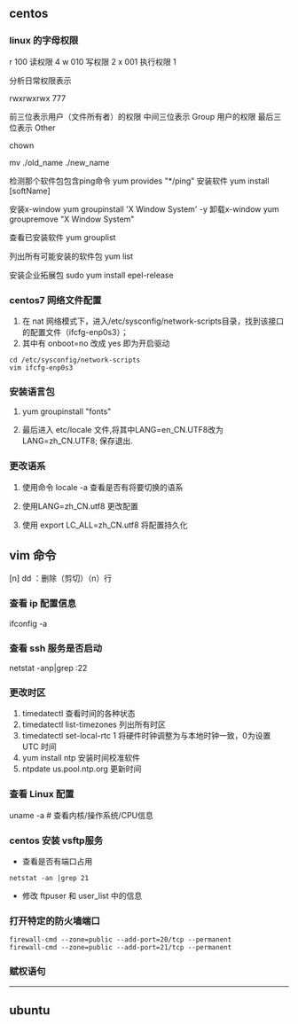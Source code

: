 
## centos
### linux 的字母权限
r	100		读权限 		4
w	010		写权限		2
x	001		执行权限		1

分析日常权限表示

rwxrwxrwx	777

前三位表示用户（文件所有者）的权限
中间三位表示 Group 用户的权限
最后三位表示 Other

chown 

mv ./old_name ./new_name


检测那个软件包包含ping命令
yum provides "*/ping"
安装软件
yum install [softName]

安装x-window
yum groupinstall 'X Window System' -y
卸载x-window
yum groupremove "X Window System"


查看已安装软件
yum grouplist

列出所有可能安装的软件包
yum list

安装企业拓展包
sudo yum install epel-release

### centos7 网络文件配置

1. 在 nat 网络模式下，进入/etc/sysconfig/network-scripts目录，找到该接口的配置文件（ifcfg-enp0s3）；
2. 其中有 onboot=no 改成 yes 即为开启驱动
```
cd /etc/sysconfig/network-scripts
vim ifcfg-enp0s3
```

### 安装语言包

1.  yum groupinstall "fonts"

2.  最后进入  etc/locale  文件,将其中LANG=en_CN.UTF8改为 LANG=zh_CN.UTF8; 保存退出.

### 更改语系

1. 使用命令 locale -a 查看是否有将要切换的语系

2. 使用LANG=zh_CN.utf8 更改配置

3. 使用 export LC_ALL=zh_CN.utf8 将配置持久化

## vim 命令

[n] dd ：删除（剪切）（n）行

### 查看 ip 配置信息
ifconfig -a


### 查看 ssh 服务是否启动
netstat -anp|grep :22

### 更改时区
1. timedatectl 查看时间的各种状态
2. timedatectl list-timezones   列出所有时区
3. timedatectl set-local-rtc 1  将硬件时钟调整为与本地时钟一致，0为设置 UTC 时间
4. yum install ntp 安装时间校准软件
5. ntpdate us.pool.ntp.org  更新时间


### 查看 Linux 配置
 uname -a # 查看内核/操作系统/CPU信息
 
### centos 安装 vsftp服务

* 查看是否有端口占用
```
netstat -an |grep 21
```
* 修改 ftpuser 和 user_list 中的信息


### 打开特定的防火墙端口

```
firewall-cmd --zone=public --add-port=20/tcp --permanent
firewall-cmd --zone=public --add-port=21/tcp --permanent
```

### 赋权语句


-----------------

## ubuntu
